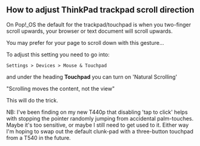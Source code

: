 ## How to adjust ThinkPad trackpad scroll direction

On Pop!_OS the default for the trackpad/touchpad is when you two-finger scroll upwards, your browser or text document will scroll upwards.  

You may prefer for your page to scroll down with this gesture...  

To adjust this setting you need to go into:  

`Settings > Devices > Mouse & Touchpad`

and under the heading **Touchpad** you can turn on 'Natural Scrolling' 

"Scrolling moves the content, not the view"

This will do the trick.

NB:
I've been finding on my new T440p that disabling 'tap to click' helps with stopping the pointer randomly jumping from accidental palm-touches. Maybe it's too sensitive, or maybe I still need to get used to it. Either way I'm hoping to swap out the default clunk-pad with a three-button touchpad from a T540 in the future.
